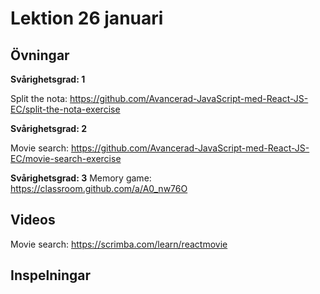 # Lektion 26 januari

## Övningar

**Svårighetsgrad: 1**

Split the nota: https://github.com/Avancerad-JavaScript-med-React-JS-EC/split-the-nota-exercise

**Svårighetsgrad: 2**

Movie search: https://github.com/Avancerad-JavaScript-med-React-JS-EC/movie-search-exercise

**Svårighetsgrad: 3**
Memory game: https://classroom.github.com/a/A0_nw76O

## Videos

Movie search: https://scrimba.com/learn/reactmovie

## Inspelningar